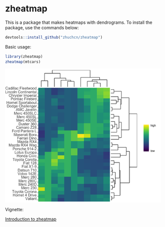 <!-- README.md is generated from README.Rmd. Please edit that file -->
zheatmap
========

This is a package that makes heatmaps with dendrograms. To install the package, use the commands below:

``` r
devtools::install_github("zhuchcn/zheatmap")
```

Basic usage:

``` r
library(zheatmap)
zheatmap(mtcars)
```

<img src="README-usage-1.png" style="display: block; margin: auto;" />

Vignette:

[Introduction to zheatmap](https://zhuchcn.github.io/softwares/packages/zheatmap)
